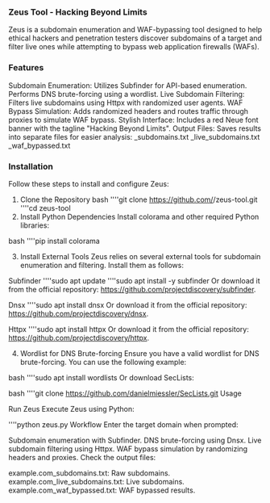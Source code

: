 ### Zeus Tool - Hacking Beyond Limits
Zeus is a subdomain enumeration and WAF-bypassing tool designed to help ethical hackers and penetration testers discover subdomains of a target and filter live ones while attempting to bypass web application firewalls (WAFs).

### Features
Subdomain Enumeration:
Utilizes Subfinder for API-based enumeration.
Performs DNS brute-forcing using a wordlist.
Live Subdomain Filtering:
Filters live subdomains using Httpx with randomized user agents.
WAF Bypass Simulation:
Adds randomized headers and routes traffic through proxies to simulate WAF bypass.
Stylish Interface:
Includes a red Neue font banner with the tagline "Hacking Beyond Limits".
Output Files:
Saves results into separate files for easier analysis:
<domain>_subdomains.txt
<domain>_live_subdomains.txt
<domain>_waf_bypassed.txt

### Installation
Follow these steps to install and configure Zeus:

1. Clone the Repository
bash
''''git clone https://github.com/<your-repo>/zeus-tool.git
''''cd zeus-tool
3. Install Python Dependencies
Install colorama and other required Python libraries:

bash
''''pip install colorama

3. Install External Tools
Zeus relies on several external tools for subdomain enumeration and filtering. Install them as follows:

Subfinder
''''sudo apt update
''''sudo apt install -y subfinder
Or download it from the official repository: https://github.com/projectdiscovery/subfinder.

Dnsx
''''sudo apt install dnsx
Or download it from the official repository: https://github.com/projectdiscovery/dnsx.

Httpx
''''sudo apt install httpx
Or download it from the official repository: https://github.com/projectdiscovery/httpx.

4. Wordlist for DNS Brute-forcing
Ensure you have a valid wordlist for DNS brute-forcing. You can use the following example:

bash
''''sudo apt install wordlists
Or download SecLists:

bash
''''git clone https://github.com/danielmiessler/SecLists.git
Usage

Run Zeus
Execute Zeus using Python:

''''python zeus.py
Workflow
Enter the target domain when prompted:

Subdomain enumeration with Subfinder.
DNS brute-forcing using Dnsx.
Live subdomain filtering using Httpx.
WAF bypass simulation by randomizing headers and proxies.
Check the output files:

example.com_subdomains.txt: Raw subdomains.
example.com_live_subdomains.txt: Live subdomains.
example.com_waf_bypassed.txt: WAF bypassed results.
